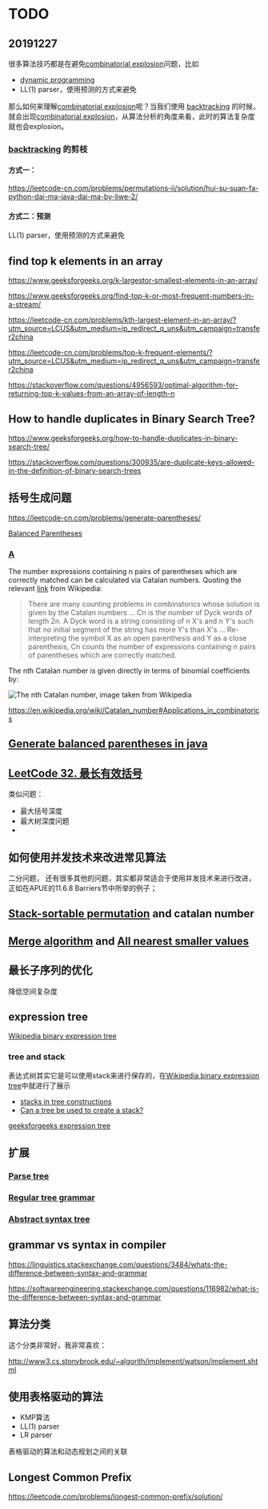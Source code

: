 

# TODO

## 20191227

很多算法技巧都是在避免[combinatorial explosion](https://en.wikipedia.org/wiki/Combinatorial_explosion)问题，比如

-  [dynamic programming](https://en.wikipedia.org/wiki/Dynamic_programming) 
-  LL(1) parser，使用预测的方式来避免

那么如何来理解[combinatorial explosion](https://en.wikipedia.org/wiki/Combinatorial_explosion)呢？当我们使用  [backtracking](https://en.wikipedia.org/wiki/Backtracking) 的时候，就会出现[combinatorial explosion](https://en.wikipedia.org/wiki/Combinatorial_explosion)，从算法分析的角度来看，此时的算法复杂度就也会explosion。

###  [backtracking](https://en.wikipedia.org/wiki/Backtracking) 的剪枝

#### 方式一：

https://leetcode-cn.com/problems/permutations-ii/solution/hui-su-suan-fa-python-dai-ma-java-dai-ma-by-liwe-2/

#### 方式二：预测

LL(1) parser，使用预测的方式来避免



## find top k elements in an array

https://www.geeksforgeeks.org/k-largestor-smallest-elements-in-an-array/

https://www.geeksforgeeks.org/find-top-k-or-most-frequent-numbers-in-a-stream/

https://leetcode-cn.com/problems/kth-largest-element-in-an-array/?utm_source=LCUS&utm_medium=ip_redirect_q_uns&utm_campaign=transfer2china

https://leetcode-cn.com/problems/top-k-frequent-elements/?utm_source=LCUS&utm_medium=ip_redirect_q_uns&utm_campaign=transfer2china

https://stackoverflow.com/questions/4956593/optimal-algorithm-for-returning-top-k-values-from-an-array-of-length-n

## How to handle duplicates in Binary Search Tree?

https://www.geeksforgeeks.org/how-to-handle-duplicates-in-binary-search-tree/

https://stackoverflow.com/questions/300935/are-duplicate-keys-allowed-in-the-definition-of-binary-search-trees

## 括号生成问题

https://leetcode-cn.com/problems/generate-parentheses/

[Balanced Parentheses](https://stackoverflow.com/questions/26047985/balanced-parentheses)

### [A](https://stackoverflow.com/a/26048186)

The number expressions containing n pairs of parentheses which are correctly matched can be calculated via Catalan numbers. Quoting the relevant [link](http://en.wikipedia.org/wiki/Catalan_number#Applications_in_combinatorics) from Wikipedia:

> There are many counting problems in combinatorics whose solution is given by the Catalan numbers … Cn is the number of Dyck words of length 2n. A Dyck word is a string consisting of n X's and n Y's such that no initial segment of the string has more Y's than X's … Re-interpreting the symbol X as an open parenthesis and Y as a close parenthesis, Cn counts the number of expressions containing n pairs of parentheses which are correctly matched.

The nth Catalan number is given directly in terms of binomial coefficients by:

![The nth Catalan number, image taken from Wikipedia](https://i.stack.imgur.com/fREsX.png?ynotemdtimestamp=1577667763720)

https://en.wikipedia.org/wiki/Catalan_number#Applications_in_combinatorics

## [Generate balanced parentheses in java](https://stackoverflow.com/questions/24704170/generate-balanced-parentheses-in-java)

## [LeetCode 32. 最长有效括号](https://leetcode-cn.com/problems/longest-valid-parentheses/)

类似问题：

- 最大括号深度
- 最大树深度问题
- 

## 如何使用并发技术来改进常见算法

二分问题， 还有很多其他的问题，其实都非常适合于使用并发技术来进行改进，正如在APUE的11.6.8 Barriers节中所举的例子；

## [Stack-sortable permutation](https://en.wikipedia.org/wiki/Stack-sortable_permutation) and catalan number

## [Merge algorithm](https://en.wikipedia.org/wiki/Merge_algorithm) and [All nearest smaller values](https://en.wikipedia.org/wiki/All_nearest_smaller_values#cite_note-2)

## 最长子序列的优化

降低空间复杂度

## expression tree

[Wikipedia binary expression tree](https://en.wikipedia.org/wiki/Binary_expression_tree)

### tree and stack

表达式树其实它是可以使用stack来进行保存的，在[Wikipedia binary expression tree](https://en.wikipedia.org/wiki/Binary_expression_tree)中就进行了展示

- [stacks in tree constructions](https://cs.stackexchange.com/questions/76461/stacks-in-tree-constructions)
- [Can a tree be used to create a stack?](https://softwareengineering.stackexchange.com/questions/309609/can-a-tree-be-used-to-create-a-stack)

[geeksforgeeks expression tree](https://www.geeksforgeeks.org/expression-tree/)

## 扩展

### [Parse tree](https://en.wikipedia.org/wiki/Parse_tree)

### [Regular tree grammar](https://en.wikipedia.org/wiki/Regular_tree_grammar)

### [Abstract syntax tree](https://en.wikipedia.org/wiki/Abstract_syntax_tree)

## grammar vs syntax in compiler

https://linguistics.stackexchange.com/questions/3484/whats-the-difference-between-syntax-and-grammar

https://softwareengineering.stackexchange.com/questions/116982/what-is-the-difference-between-syntax-and-grammar

## 算法分类

这个分类非常好，我非常喜欢：

http://www3.cs.stonybrook.edu/~algorith/implement/watson/implement.shtml

## 使用表格驱动的算法

- KMP算法
- LL(1) parser
- LR parser

表格驱动的算法和动态规划之间的关联

## Longest Common Prefix

https://leetcode.com/problems/longest-common-prefix/solution/



